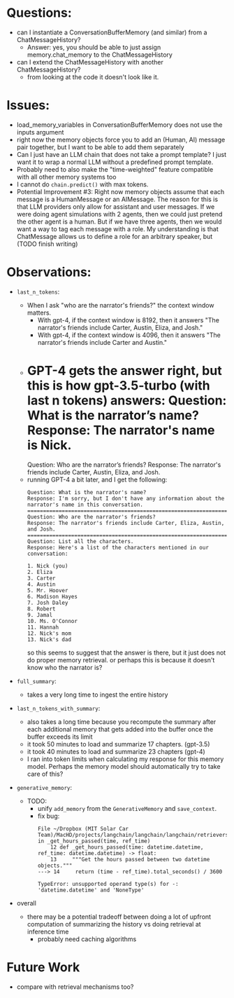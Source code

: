 # Questions:
- can I instantiate a ConversationBufferMemory (and similar) from a ChatMessageHistory?
    - Answer: yes, you should be able to just assign memory.chat_memory to the ChatMessageHistory
- can I extend the ChatMessageHistory with another ChatMessageHistory?
    - from looking at the code it doesn't look like it.

# Issues:
- load_memory_variables in ConversationBufferMemory does not use the inputs argument
- right now the memory objects force you to add an (Human, AI) message pair together, but I want to be able to add them separately
- Can I just have an LLM chain that does not take a prompt template? I just want it to wrap a normal LLM without a predefined prompt template.
- Probably need to also make the "time-weighted" feature compatible with all other memory systems too
- I cannot do `chain.predict()` with max tokens.
- Potential Improvement #3: Right now memory objects assume that each message is a HumanMessage or an AIMessage. The reason for this is that LLM providers only allow for assistant and user messages. If we were doing agent simulations with 2 agents, then we could just pretend the other agent is a human. But if we have three agents, then we would want a way to tag each message with a role. My understanding is that ChatMessage allows us to define a role for an arbitrary speaker, but (TODO finish writing)

# Observations:
- `last_n_tokens`:
    - When I ask "who are the narrator's friends?" the context window matters.
        - With gpt-4, if the context window is 8192, then it answers "The narrator's friends include Carter, Austin, Eliza, and Josh."
        - With gpt-4, if the context window is 4096, then it answers "The narrator's friends include Carter and Austin."
    - GPT-4 gets the answer right, but this is how gpt-3.5-turbo (with last n tokens) answers:
        Question: What is the narrator’s name?
        Response: The narrator's name is Nick.
        =====================================
        Question: Who are the narrator’s friends?
        Response: The narrator's friends include Carter, Austin, Eliza, and Josh.
    - running GPT-4 a bit later, and I get the following:
        ```
        Question: What is the narrator's name?
        Response: I'm sorry, but I don't have any information about the narrator's name in this conversation.
        ================================================================================
        Question: Who are the narrator's friends?
        Response: The narrator's friends include Carter, Eliza, Austin, and Josh.
        ================================================================================
        Question: List all the characters.
        Response: Here's a list of the characters mentioned in our conversation:

        1. Nick (you)
        2. Eliza
        3. Carter
        4. Austin
        5. Mr. Hoover
        6. Madison Hayes
        7. Josh Daley
        8. Robert
        9. Jamal
        10. Ms. O'Connor
        11. Hannah
        12. Nick's mom
        13. Nick's dad
        ```
        so this seems to suggest that the answer is there, but it just does not do proper memory retrieval.
        or perhaps this is because it doesn't know who the narrator is?

- `full_summary`:
    - takes a very long time to ingest the entire history
- `last_n_tokens_with_summary`:
    - also takes a long time because you recompute the summary after each additional memory that gets added into the buffer once the buffer exceeds its limit
    - it took 50 minutes to load and summarize 17 chapters. (gpt-3.5)
    - it took 40 minutes to load and summarize 23 chapters (gpt-4)
    - I ran into token limits when calculating my response for this memory model. Perhaps the memory model should automatically try to take care of this?

- `generative_memory`:
    - TODO:
        - unify `add_memory` from the `GenerativeMemory` and `save_context`.
        - fix bug:
            ```
            File ~/Dropbox (MIT Solar Car Team)/MacHD/projects/langchain/langchain/langchain/retrievers/time_weighted_retriever.py:14, in _get_hours_passed(time, ref_time)
                12 def _get_hours_passed(time: datetime.datetime, ref_time: datetime.datetime) -> float:
                13     """Get the hours passed between two datetime objects."""
            ---> 14     return (time - ref_time).total_seconds() / 3600

            TypeError: unsupported operand type(s) for -: 'datetime.datetime' and 'NoneType'
            ```



- overall
    - there may be a potential tradeoff between doing a lot of upfront computation of summarizing the history vs doing retrieval at inference time
        - probably need caching algorithms


# Future Work
- compare with retrieval mechanisms too?